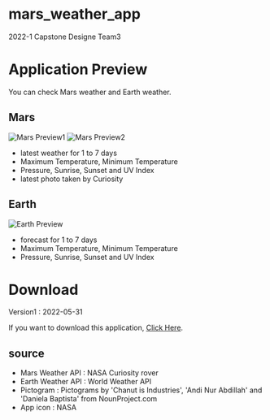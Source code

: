 # mars_weather_app
2022-1 Capstone Designe Team3 
# Application Preview
You can check Mars weather and Earth weather. 
## Mars
![Mars Preview1](https://ifh.cc/g/oZ2hO6.jpg)
![Mars Preview2](https://ifh.cc/g/SX6klq.jpg)
- latest weather for 1 to 7 days
- Maximum Temperature, Minimum Temperature
- Pressure, Sunrise, Sunset and UV Index
- latest photo taken by Curiosity
## Earth
![Earth Preview](https://ifh.cc/g/R7HpD7.jpg)
- forecast for 1 to 7 days
- Maximum Temperature, Minimum Temperature
- Pressure, Sunrise, Sunset and UV Index
# Download
Version1 : 2022-05-31

If you want to download this application, [Click Here](https://drive.google.com/drive/folders/1IA07mKfbYD7AzwsGxb4kymSQ76tXgmqS?usp=sharing).
## source
- Mars Weather API : NASA Curiosity rover 
- Earth Weather API : World Weather API
- Pictogram : Pictograms by 'Chanut is Industries', 'Andi Nur Abdillah' and 'Daniela Baptista' from NounProject.com
- App icon : NASA
